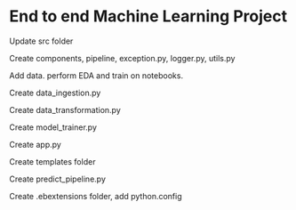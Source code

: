 # End to end Machine Learning Project

Update src folder 

Create components, pipeline, exception.py, logger.py, utils.py

Add data. perform EDA and train on notebooks. 

Create data_ingestion.py 

Create data_transformation.py

Create model_trainer.py

Create app.py

Create templates folder

Create predict_pipeline.py

Create .ebextensions folder, add python.config